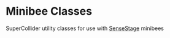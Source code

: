 # Minibee Classes

SuperCollider utility classes for use with [SenseStage](https://sensestage.eu) 
minibees
